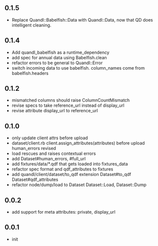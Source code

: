 ## 0.1.5

* Replace Quandl::Babelfish::Data with Quandl::Data, now that QD does intelligent cleaning.


## 0.1.4

* Add quandl_babelfish as a runtime_dependency
* add spec for annual data using Babelfish.clean
* refactor errors to be general to Quandl::Error
* switch incoming data to use babelfish. column_names come from babelfish.headers


## 0.1.2

* mismatched columns should raise ColumnCountMismatch
* revise specs to take reference_url instead of display_url
* revise attribute display_url to reference_url


## 0.1.0

* only update client attrs before upload
* dataset/client.rb client.assign_attributes(attributes) before upload human_errors revised
* load rescues and raises contextual errors
* add Dataset#human_errors, #full_url
* add fixtures/data/*.qdf that gets loaded into fixtures_data
* refactor spec format and qdf_attributes to fixtures
* add quandl/client/dataset/to_qdf extension Dataset#to_qdf Dataset#qdf_attributes
* refactor node/dump/load to Dataset Dataset::Load, Dataset::Dump


## 0.0.2

* add support for meta attributes: private, display_url


## 0.0.1

* init